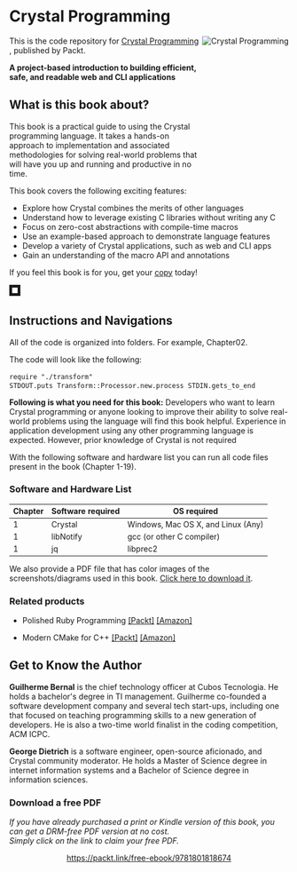 # Crystal Programming 

<a href="https://www.packtpub.com/product/crystal-programming/9781801818674?utm_source=github&utm_medium=repository&utm_campaign="><img src="https://static.packt-cdn.com/products/9781801818674/cover/smaller" alt="Crystal Programming " height="256px" align="right"></a>

This is the code repository for [Crystal Programming ](https://www.packtpub.com/product/crystal-programming/9781801818674?utm_source=github&utm_medium=repository&utm_campaign=), published by Packt.

**A project-based introduction to building efficient, safe, and readable web and CLI applications**

## What is this book about?
This book is a practical guide to using the Crystal programming language. It takes a hands-on approach to implementation and associated methodologies for solving real-world problems that will have you up and running and productive in no time.

This book covers the following exciting features:
* Explore how Crystal combines the merits of other languages
* Understand how to leverage existing C libraries without writing any C
* Focus on zero-cost abstractions with compile-time macros
* Use an example-based approach to demonstrate language features
* Develop a variety of Crystal applications, such as web and CLI apps
* Gain an understanding of the macro API and annotations

If you feel this book is for you, get your [copy](https://www.amazon.com/dp/1801818673) today!

<a href="https://www.packtpub.com/?utm_source=github&utm_medium=banner&utm_campaign=GitHubBanner"><img src="https://raw.githubusercontent.com/PacktPublishing/GitHub/master/GitHub.png" 
alt="https://www.packtpub.com/" border="5" /></a>

## Instructions and Navigations
All of the code is organized into folders. For example, Chapter02.

The code will look like the following:
```
require "./transform"
STDOUT.puts Transform::Processor.new.process STDIN.gets_to_end
```

**Following is what you need for this book:**
Developers who want to learn Crystal programming or anyone looking to improve their ability to solve real-world problems using the language will find this book helpful. Experience in application development using any other programming language is expected. However, prior knowledge of Crystal is not required

With the following software and hardware list you can run all code files present in the book (Chapter 1-19).
### Software and Hardware List
| Chapter | Software required | OS required |
| -------- | ------------------------------------ | ----------------------------------- |
| 1 | Crystal | Windows, Mac OS X, and Linux (Any) |
| 1 | libNotify | gcc (or other C compiler) |
| 1 | jq | libprec2 |


We also provide a PDF file that has color images of the screenshots/diagrams used in this book. [Click here to download it](https://static.packt-cdn.com/downloads/9781801818674_ColorImages.pdf).

### Related products
* Polished Ruby Programming  [[Packt]](https://www.packtpub.com/product/polished-ruby-programming/9781801072724?utm_source=github&utm_medium=repository&utm_campaign=) [[Amazon]](https://www.amazon.com/dp/1801072728)

* Modern CMake for C++  [[Packt]](https://www.packtpub.com/product/modern-cmake-for-c/9781801070058?utm_source=github&utm_medium=repository&utm_campaign=) [[Amazon]](https://www.amazon.com/dp/1801070059)



## Get to Know the Author
**Guilherme Bernal**
is the chief technology officer at Cubos Tecnologia. He holds a bachelor's degree in TI management. Guilherme co-founded a software development company and several tech start-ups, including one that focused on teaching programming skills to a new generation of developers. He is also a two-time world finalist in the coding competition, ACM ICPC.

**George Dietrich**
is a software engineer, open-source aficionado, and Crystal community moderator. He holds a Master of Science degree in internet information systems and a Bachelor of Science degree in information sciences.





### Download a free PDF

 <i>If you have already purchased a print or Kindle version of this book, you can get a DRM-free PDF version at no cost.<br>Simply click on the link to claim your free PDF.</i>
<p align="center"> <a href="https://packt.link/free-ebook/9781801818674">https://packt.link/free-ebook/9781801818674 </a> </p>